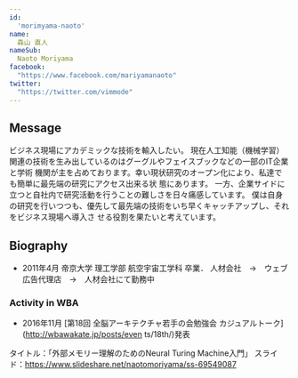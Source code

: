 ```yaml
---
id:
  'morimyama-naoto'
name:
  森山 直人
nameSub:
  Naoto Moriyama
facebook:
  "https://www.facebook.com/mariyamanaoto"
twitter:
  "https://twitter.com/vimmode"
---
```


## Message
ビジネス現場にアカデミックな技術を輸入したい。
現在人工知能（機械学習）関連の技術を生み出しているのはグーグルやフェイスブックなどの一部のIT企業と学術
機関が主を占めております。幸い現状研究のオープン化により、私達でも簡単に最先端の研究にアクセス出来る状
態にあります。
一方、企業サイドに立つと自社内で研究活動を行うことの難しさを日々痛感しています。
僕は自身の研究を行いつつも、優先して最先端の技術をいち早くキャッチアップし、それをビジネス現場へ導入さ
せる役割を果たいと考えています。


## Biography


- 2011年4月 帝京大学 理工学部 航空宇宙工学科 卒業．
人材会社　→　ウェブ広告代理店　→　人材会社にて勤務中

### Activity in WBA


- 2016年11月 [第18回 全脳アーキテクチャ若手の会勉強会 カジュアルトーク](http://wbawakate.jp/posts/even
ts/18th/)発表

タイトル：「外部メモリー理解のためのNeural Turing Machine入門」
スライド：https://www.slideshare.net/naotomoriyama/ss-69549087
